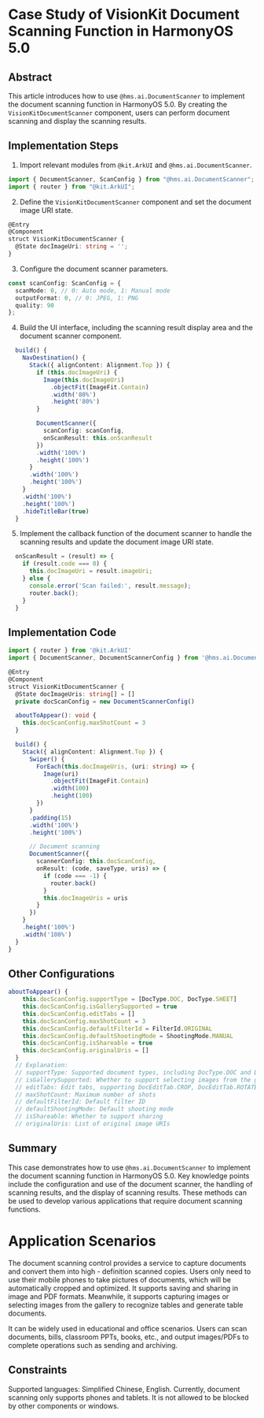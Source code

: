 # Case Study of VisionKit Document Scanning Function in HarmonyOS 5.0

## Abstract
This article introduces how to use `@hms.ai.DocumentScanner` to implement the document scanning function in HarmonyOS 5.0. By creating the `VisionKitDocumentScanner` component, users can perform document scanning and display the scanning results.

## Implementation Steps
1. Import relevant modules from `@kit.ArkUI` and `@hms.ai.DocumentScanner`.
```typescript
import { DocumentScanner, ScanConfig } from "@hms.ai.DocumentScanner";
import { router } from "@kit.ArkUI";
```
2. Define the `VisionKitDocumentScanner` component and set the document image URI state.
```typescript
@Entry
@Component
struct VisionKitDocumentScanner {
  @State docImageUri: string = '';
}
```
3. Configure the document scanner parameters.
```typescript
const scanConfig: ScanConfig = {
  scanMode: 0, // 0: Auto mode, 1: Manual mode
  outputFormat: 0, // 0: JPEG, 1: PNG
  quality: 90
};
```
4. Build the UI interface, including the scanning result display area and the document scanner component.
```typescript
  build() {
    NavDestination() {
      Stack({ alignContent: Alignment.Top }) {
        if (this.docImageUri) {
          Image(this.docImageUri)
            .objectFit(ImageFit.Contain)
            .width('80%')
            .height('80%')
        }

        DocumentScanner({
          scanConfig: scanConfig,
          onScanResult: this.onScanResult
        })
        .width('100%')
        .height('100%')
      }
      .width('100%')
      .height('100%')
    }
    .width('100%')
    .height('100%')
    .hideTitleBar(true)
  }
```
5. Implement the callback function of the document scanner to handle the scanning results and update the document image URI state.
```typescript
  onScanResult = (result) => {
    if (result.code === 0) {
      this.docImageUri = result.imageUri;
    } else {
      console.error('Scan failed:', result.message);
      router.back();
    }
  }
```

## Implementation Code
```typescript
import { router } from '@kit.ArkUI' 
import { DocumentScanner, DocumentScannerConfig } from '@hms.ai.DocumentScanner' 

@Entry 
@Component 
struct VisionKitDocumentScanner { 
  @State docImageUris: string[] = [] 
  private docScanConfig = new DocumentScannerConfig() 

  aboutToAppear(): void { 
    this.docScanConfig.maxShotCount = 3 
  } 

  build() { 
    Stack({ alignContent: Alignment.Top }) { 
      Swiper() { 
        ForEach(this.docImageUris, (uri: string) => { 
          Image(uri) 
            .objectFit(ImageFit.Contain) 
            .width(100) 
            .height(100) 
        }) 
      } 
      .padding(15) 
      .width('100%') 
      .height('100%') 

      // Document scanning 
      DocumentScanner({
        scannerConfig: this.docScanConfig,
        onResult: (code, saveType, uris) => {
          if (code === -1) {
            router.back()
          }
          this.docImageUris = uris
        }
      }) 
    } 
    .height('100%') 
    .width('100%') 
  } 
} 
```

## Other Configurations

```typescript
aboutToAppear() {
    this.docScanConfig.supportType = [DocType.DOC, DocType.SHEET]
    this.docScanConfig.isGallerySupported = true
    this.docScanConfig.editTabs = []
    this.docScanConfig.maxShotCount = 3
    this.docScanConfig.defaultFilterId = FilterId.ORIGINAL
    this.docScanConfig.defaultShootingMode = ShootingMode.MANUAL
    this.docScanConfig.isShareable = true
    this.docScanConfig.originalUris = []
  }
  // Explanation:
  // supportType: Supported document types, including DocType.DOC and DocType.SHEET
  // isGallerySupported: Whether to support selecting images from the gallery
  // editTabs: Edit tabs, supporting DocEditTab.CROP, DocEditTab.ROTATE, and DocEditTab.FILTER
  // maxShotCount: Maximum number of shots
  // defaultFilterId: Default filter ID
  // defaultShootingMode: Default shooting mode
  // isShareable: Whether to support sharing
  // originalUris: List of original image URIs
```

## Summary
This case demonstrates how to use `@hms.ai.DocumentScanner` to implement the document scanning function in HarmonyOS 5.0. Key knowledge points include the configuration and use of the document scanner, the handling of scanning results, and the display of scanning results. These methods can be used to develop various applications that require document scanning functions.

# Application Scenarios
The document scanning control provides a service to capture documents and convert them into high - definition scanned copies. Users only need to use their mobile phones to take pictures of documents, which will be automatically cropped and optimized. It supports saving and sharing in image and PDF formats. Meanwhile, it supports capturing images or selecting images from the gallery to recognize tables and generate table documents.

It can be widely used in educational and office scenarios. Users can scan documents, bills, classroom PPTs, books, etc., and output images/PDFs to complete operations such as sending and archiving.

## Constraints
Supported languages: Simplified Chinese, English.
Currently, document scanning only supports phones and tablets.
It is not allowed to be blocked by other components or windows.